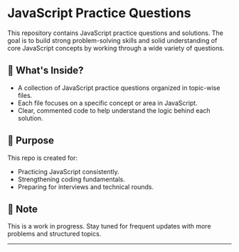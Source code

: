 # JavaScript Practice Questions

This repository contains JavaScript practice questions and solutions. The goal is to build strong problem-solving skills and solid understanding of core JavaScript concepts by working through a wide variety of questions.

## 🚀 What's Inside?

- A collection of JavaScript practice questions organized in topic-wise files.
- Each file focuses on a specific concept or area in JavaScript.
- Clear, commented code to help understand the logic behind each solution.


## 🎯 Purpose

This repo is created for:
- Practicing JavaScript consistently.
- Strengthening coding fundamentals.
- Preparing for interviews and technical rounds.

## 📌 Note

This is a work in progress. Stay tuned for frequent updates with more problems and structured topics.

---

